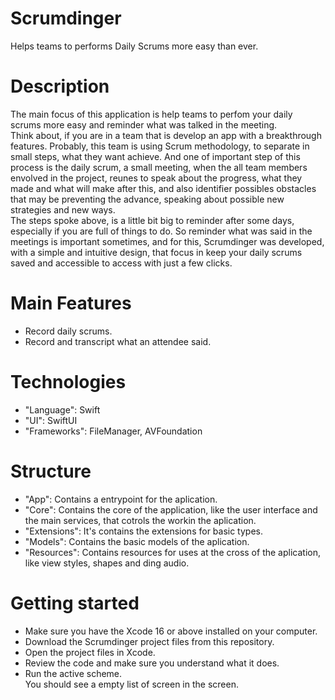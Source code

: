 # Scrumdinger
Helps teams to performs Daily Scrums more easy than ever.
 
# Description
The main focus of this application is help teams to perfom your daily scrums more easy and reminder what was talked in the meeting.<br>
Think about, if you are in a team that is develop an app with a breakthrough features. Probably, this team is using Scrum methodology, to separate in small steps, what they want achieve. And one of important step of this process is the daily scrum, a small meeting, when the all team members envolved in the project, reunes to speak about the progress, what they made and what will make after this, and also identifier possibles obstacles that may be preventing the advance, speaking about possible new strategies and new ways.<br>
The steps spoke above, is a little bit big to reminder after some days, especially if you are full of things to do. So reminder what was said in the meetings is important sometimes, and for this, Scrumdinger was developed, with a simple and intuitive design, that focus in keep your daily scrums saved and accessible to access with just a few clicks.<br>

# Main Features
- Record daily scrums.
- Record and transcript what an attendee said.

# Technologies
* "Language": Swift
* "UI": SwiftUI
* "Frameworks": FileManager, AVFoundation

# Structure 
* "App": Contains a entrypoint for the aplication.
* "Core": Contains the core of the application, like the user interface and the main services, that cotrols the workin the aplication.
* "Extensions": It's contains the extensions for basic types. 
* "Models": Contains the basic models of the aplication.
* "Resources": Contains resources for uses at the cross of the aplication, like view styles, shapes and ding audio.

# Getting started
- Make sure you have the Xcode 16 or above installed on your computer.<br>
- Download the Scrumdinger project files from this repository.<br>
- Open the project files in Xcode.<br>
- Review the code and make sure you understand what it does.<br>
- Run the active scheme.<br>
You should see a empty list of screen in the screen.<br>
